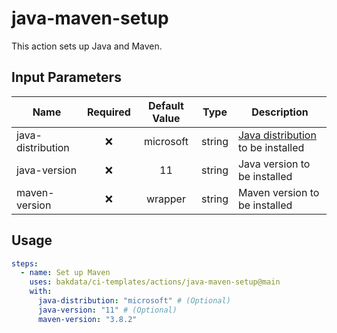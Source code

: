 # java-maven-setup

This action sets up Java and Maven.

## Input Parameters

| Name              | Required | Default Value |  Type  | Description                                                                                        |
| ----------------- | :------: | :-----------: | :----: | -------------------------------------------------------------------------------------------------- |
| java-distribution |    ❌    |   microsoft   | string | [Java distribution](https://github.com/actions/setup-java#supported-distributions) to be installed |
| java-version      |    ❌    |      11       | string | Java version to be installed                                                                       |
| maven-version     |    ❌    |    wrapper    | string | Maven version to be installed                                                                      |

## Usage

```yaml
steps:
  - name: Set up Maven
    uses: bakdata/ci-templates/actions/java-maven-setup@main
    with:
      java-distribution: "microsoft" # (Optional)
      java-version: "11" # (Optional)
      maven-version: "3.8.2"
```

